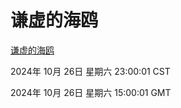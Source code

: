 # 谦虚的海鸥
[谦虚的海鸥](http://219.139.197.74:56308/qxdho/course/base/hotlink/index.php)

2024年 10月 26日 星期六 23:00:01 CST

2024年 10月 26日 星期六 15:00:01 GMT

